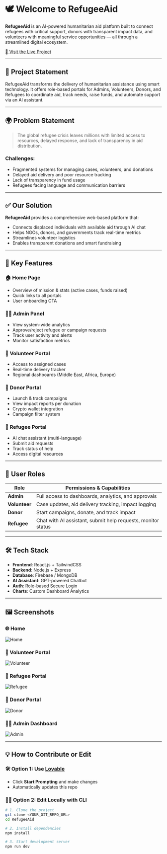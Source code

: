 # 🕊️ Welcome to RefugeeAid

**RefugeeAid** is an AI-powered humanitarian aid platform built to connect refugees with critical support, donors with transparent impact data, and volunteers with meaningful service opportunities — all through a streamlined digital ecosystem.

[🔗 Visit the Live Project](https://lovable.dev/projects/0280d5ef-2fe1-4a71-a152-191cd07b539e)

---

## 📌 Project Statement

RefugeeAid transforms the delivery of humanitarian assistance using smart technology. It offers role-based portals for Admins, Volunteers, Donors, and Refugees to coordinate aid, track needs, raise funds, and automate support via an AI assistant.

---

## 🌍 Problem Statement

> The global refugee crisis leaves millions with limited access to resources, delayed response, and lack of transparency in aid distribution.

### Challenges:
- Fragmented systems for managing cases, volunteers, and donations
- Delayed aid delivery and poor resource tracking
- Lack of transparency in fund usage
- Refugees facing language and communication barriers

---

## ✅ Our Solution

**RefugeeAid** provides a comprehensive web-based platform that:

- Connects displaced individuals with available aid through AI chat
- Helps NGOs, donors, and governments track real-time metrics
- Streamlines volunteer logistics
- Enables transparent donations and smart fundraising

---

## 🎯 Key Features

### 🏠 **Home Page**
- Overview of mission & stats (active cases, funds raised)
- Quick links to all portals
- User onboarding CTA

### 🧑‍💼 **Admin Panel**
- View system-wide analytics
- Approve/reject refugee or campaign requests
- Track user activity and alerts
- Monitor satisfaction metrics

### 🤝 **Volunteer Portal**
- Access to assigned cases
- Real-time delivery tracker
- Regional dashboards (Middle East, Africa, Europe)

### 💸 **Donor Portal**
- Launch & track campaigns
- View impact reports per donation
- Crypto wallet integration
- Campaign filter system

### 🧍 **Refugee Portal**
- AI chat assistant (multi-language)
- Submit aid requests
- Track status of help
- Access digital resources

---

## 👤 User Roles

| Role       | Permissions & Capabilities |
|------------|----------------------------|
| **Admin**  | Full access to dashboards, analytics, and approvals |
| **Volunteer** | Case updates, aid delivery tracking, impact logging |
| **Donor**  | Start campaigns, donate, and track impact |
| **Refugee** | Chat with AI assistant, submit help requests, monitor status |

---

## 🛠️ Tech Stack

- **Frontend**: React.js + TailwindCSS
- **Backend**: Node.js + Express
- **Database**: Firebase / MongoDB
- **AI Assistant**: GPT-powered Chatbot
- **Auth**: Role-based Secure Login
- **Charts**: Custom Dashboard Analytics

---

## 🖼️ Screenshots

### 🌐 Home
![Home](https://github.com/user-attachments/assets/b4e1d2b7-9dd2-46b5-8ed8-130881392f15)

### 🤝 Volunteer Portal
![Volunteer](https://github.com/user-attachments/assets/3fe71f7a-c2db-42ff-ac94-9e9d8ea3e92b)

### 🧍 Refugee Portal
![Refugee](https://github.com/user-attachments/assets/0b79885c-8697-4b8c-80f8-3ce78d1fcb17)

### 💸 Donor Portal
![Donor](https://github.com/user-attachments/assets/ac6db782-0030-422f-92d7-8552e1e11992)

### 🧑‍💼 Admin Dashboard
![Admin](https://github.com/user-attachments/assets/b9588164-5a85-41de-9b89-d220937659d1)

---

## 💡 How to Contribute or Edit

### 🛠️ Option 1: Use [Lovable](https://lovable.dev/projects/0280d5ef-2fe1-4a71-a152-191cd07b539e)
- Click **Start Prompting** and make changes
- Automatically updates this repo

### 🧑‍💻 Option 2: Edit Locally with CLI

```bash
# 1. Clone the project
git clone <YOUR_GIT_REPO_URL>
cd RefugeeAid

# 2. Install dependencies
npm install

# 3. Start development server
npm run dev
